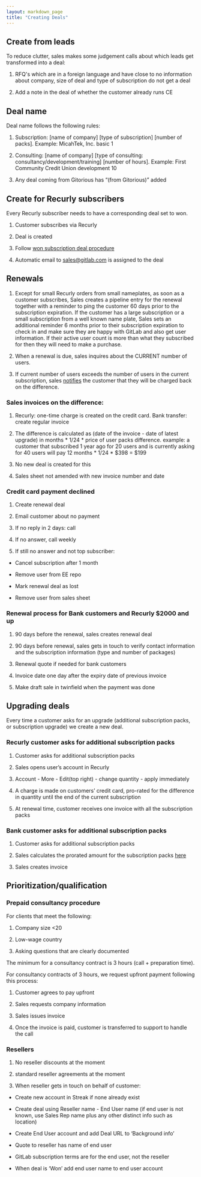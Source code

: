 ```yaml
---
layout: markdown_page
title: "Creating Deals"
---
```


## Create from leads

To reduce clutter, sales makes some judgement calls about which leads get transformed into a deal:

1. RFQ's which are in a foreign language and have close to no information about company, size of deal and type of subscription do not get a deal

1. Add a note in the deal of whether the customer already runs CE

## Deal name

Deal name follows the following rules:

1. Subscription: [name of company] [type of subscription] [number of packs]. Example: MicahTek, Inc. basic 1

1. Consulting: [name of company] [type of consulting: consultancy/development/training] [number of hours]. Example: First Community Credit Union development 10

1. Any deal coming from Gitorious has “(from Gitorious)” added

## Create for Recurly subscribers

Every Recurly subscriber needs to have a corresponding deal set to won.

1. Customer subscribes via Recurly

1. Deal is created 

1. Follow [won subscription deal procedure](source/handbook/sales_process/deal_management_process#won-subscription-deal-procedure-invoicing)

1. Automatic email to sales@gitlab.com is assigned to the deal

## Renewals

1. Except for small Recurly orders from small nameplates, as soon as a customer subscribes, Sales creates a pipeline entry for the renewal together with a reminder to ping the customer 60 days prior to the subscription expiration. If the customer has a large subscription or a small subscription from a well known name plate, Sales sets an additional reminder 6 months prior to their subscription expiration to check in and make sure they are happy with GitLab and also get user information. If their active user count is more than what they subscribed for then they will need to make a purchase.

1. When a renewal is due, sales inquires about the CURRENT number of users.

1. If current number of users exceeds the number of users in the current subscription, sales [notifies](https://docs.google.com/document/d/12X6Cvjwe_jvFi41gvXMLlq91lDgh5oSrRFdQEuEwhl8/edit) the customer that they will be charged back on the difference.

### Sales invoices on the difference:

1. Recurly: one-time charge is created on the credit card. Bank transfer: create regular invoice

1. The difference is calculated as (date of the invoice - date of latest upgrade) in months * 1/24 * price of user packs difference.
example: a customer that subscribed 1 year ago for 20 users and is currently asking for 40 users will pay 12 months * 1/24 * $398 = $199

1. No new deal is created for this

1. Sales sheet not amended with new invoice number and date

### Credit card payment declined

1. Create renewal deal

1. Email customer about no payment

1. If no reply in 2 days: call

1. If no answer, call weekly

1. If still no answer and not top subscriber:

* Cancel subscription after 1 month

* Remove user from EE repo

* Mark renewal deal as lost

* Remove user from sales sheet

### Renewal process for Bank customers and Recurly $2000 and up

1. 90 days before the renewal, sales creates renewal deal

1. 90 days before renewal, sales gets in touch to verify contact information and the subscription information (type and number of packages)

1. Renewal quote if needed for bank customers

1. Invoice date one day after the expiry date of previous invoice

1. Make draft sale in twinfield when the payment was done

## Upgrading deals

Every time a customer asks for an upgrade (additional subscription packs, or subscription upgrade) we create a new deal.

### Recurly customer asks for additional subscription packs

1. Customer asks for additional subscription packs

1. Sales opens user’s account in Recurly

1. Account - More - Edit(top right) - change quantity - apply immediately

1. A charge is made on customers’ credit card, pro-rated for the difference in quantity until the end of the current subscription

1. At renewal time, customer receives one invoice with all the subscription packs

### Bank customer asks for additional subscription packs

1. Customer asks for additional subscription packs

1. Sales calculates the prorated amount for the subscription packs [here](https://docs.google.com/spreadsheets/d/1755SblMccalWXSahspOrfzBwjGp4F8TkwlB8dOXCGlU/edit#gid=11)

1. Sales creates invoice

## Prioritization/qualification

### Prepaid consultancy procedure

For clients that meet the following:

1. Company size <20

1. Low-wage country

1. Asking questions that are clearly documented

The minimum for a consultancy contract is 3 hours (call + preparation time).

For consultancy contracts of 3 hours, we request upfront payment following this process:

1. Customer agrees to pay upfront

1. Sales requests company information

1. Sales issues invoice

1. Once the invoice is paid, customer is transferred to support to handle the call

### Resellers

1. No reseller discounts at the moment

1.  standard reseller agreements at the moment

1. When reseller gets in touch on behalf of customer:

* Create new account in Streak if none already exist

* Create deal using Reseller name - End User name (if end user is not known, use Sales Rep name plus any other distinct info such as location)

* Create End User account and add Deal URL to ‘Background info’

* Quote to reseller has name of end user

* GitLab subscription terms are for the end user, not the reseller

* When deal is ‘Won’ add end user name to end user account